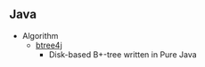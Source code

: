 ## Java

+ Algorithm
    + [btree4j](https://github.com/myui/btree4j)
        + Disk-based B+-tree written in Pure Java

